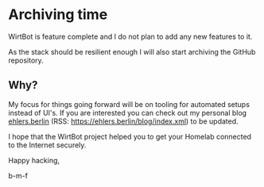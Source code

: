 # Archiving time

WirtBot is feature complete and I do not plan to add any new features to it.

As the stack should be resilient enough I will also start archiving the GitHub repository.

## Why?

My focus for things going forward will be on tooling for automated setups instead of UI's.
If you are interested you can check out my personal blog [ehlers.berlin](https://ehlers.berlin) (RSS: https://ehlers.berlin/blog/index.xml) to be updated.

I hope that the WirtBot project helped you to get your Homelab connected to the Internet securely.

Happy hacking,

b-m-f
